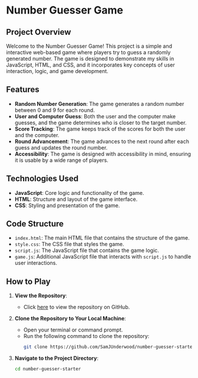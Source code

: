 # Number Guesser Game

## Project Overview

Welcome to the Number Guesser Game! This project is a simple and interactive web-based game where players try to guess a randomly generated number. The game is designed to demonstrate my skills in JavaScript, HTML, and CSS, and it incorporates key concepts of user interaction, logic, and game development.

## Features

- **Random Number Generation**: The game generates a random number between 0 and 9 for each round.
- **User and Computer Guess**: Both the user and the computer make guesses, and the game determines who is closer to the target number.
- **Score Tracking**: The game keeps track of the scores for both the user and the computer.
- **Round Advancement**: The game advances to the next round after each guess and updates the round number.
- **Accessibility**: The game is designed with accessibility in mind, ensuring it is usable by a wide range of players.

## Technologies Used

- **JavaScript**: Core logic and functionality of the game.
- **HTML**: Structure and layout of the game interface.
- **CSS**: Styling and presentation of the game.

## Code Structure

- `index.html`: The main HTML file that contains the structure of the game.
- `style.css`: The CSS file that styles the game.
- `script.js`: The JavaScript file that contains the game logic.
- `game.js`: Additional JavaScript file that interacts with `script.js` to handle user interactions.

## How to Play

1. **View the Repository**:
   - Click [here](https://github.com/SamJUnderwood/number-guesser-starter) to view the repository on GitHub.

2. **Clone the Repository to Your Local Machine**:
   - Open your terminal or command prompt.
   - Run the following command to clone the repository:
     ```bash
     git clone https://github.com/SamJUnderwood/number-guesser-starter.git
     ```

3. **Navigate to the Project Directory**:
   ```bash
   cd number-guesser-starter
